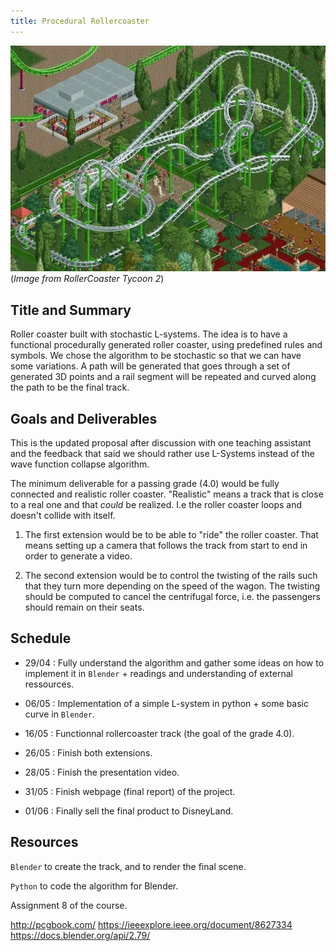 ```yaml
---
title: Procedural Rollercoaster
---
```


![Example of end result](images/example.jpg)<br/>
(_Image from RollerCoaster Tycoon 2_)

## Title and Summary

Roller coaster built with stochastic L-systems. The idea is to have a functional procedurally generated roller coaster, using predefined rules and symbols. We chose the algorithm to be stochastic so that we can have some variations. A path will be generated that goes through a set of generated 3D points and a rail segment will be repeated and curved along the path to be the final track.

## Goals and Deliverables

This is the updated proposal after discussion with one teaching assistant and the feedback that said we should rather use L-Systems instead of the wave function collapse algorithm.

The minimum deliverable for a passing grade (4.0) would be fully connected and realistic roller coaster. "Realistic" means a track that is close to a real one and that *could* be realized. I.e the roller coaster loops and doesn't collide with itself.

1. The first extension would be to be able to "ride" the roller coaster. That means setting up a camera that follows the track from start to end in order to generate a video.

2. The second extension would be to control the twisting of the rails such that they turn more depending on the speed of the wagon. The twisting should be computed to cancel the centrifugal force, i.e. the passengers should remain on their seats.


<!-- The main goal will be to have a fully connected 3D roller coaster, with a start and a finish point. The roller coaster has to be coherent and have no collision with other roads or the ground. We should be able to ride the roller coaster as if it was a real one.

To do this, we could have these extensions (in order of our preferences) for a better grade:

- Being able to "ride" the roller coaster, from the start to the end, as a first person camera. For this we would have to create a continuous curve that follows the entire track, we are not sure yet on how hard it will be.

- Having wagons moving on the track. When you ride the roller coaster in first person camera, you are in the train and you see it.

- Add some decorations to the track to make it more interesting (such as textures, flames, waterfalls, etc...).

- First generate a terrain procedurally and then building the roller coaster on it.

- Being able to have options to check before the generation of the roller coaster (eg. maximum/minimum average slope, number of different roller coasters, max/min length, etc..)

- Get a rasterization of the final scene with OpenGL.
-->
## Schedule

- 29/04 : Fully understand the algorithm and gather some ideas on how to implement it in `Blender` + readings and understanding of external ressources.

- 06/05 : Implementation of a simple L-system in python + some basic curve in `Blender`.

- 16/05 : Functionnal rollercoaster track (the goal of the grade 4.0).

- 26/05 : Finish both extensions.

- 28/05 : Finish the presentation video.

- 31/05 : Finish webpage (final report) of the project.

- 01/06 : Finally sell the final product to DisneyLand.

## Resources

`Blender` to create the track, and to render the final scene.

`Python` to code the algorithm for Blender.

Assignment 8 of the course.

http://pcgbook.com/
https://ieeexplore.ieee.org/document/8627334
https://docs.blender.org/api/2.79/
